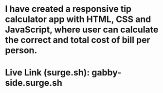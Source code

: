 I have created a responsive tip calculator app with HTML, CSS and JavaScript, where user can calculate the correct and total cost of bill per person.
========================
Live Link (surge.sh):
gabby-side.surge.sh
========================
